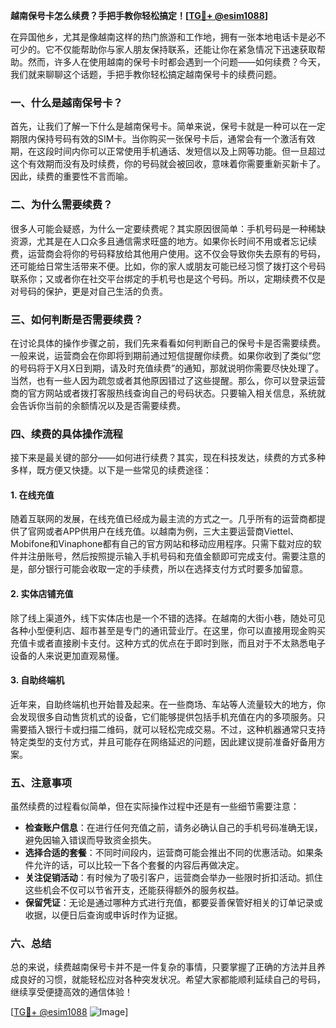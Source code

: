 **越南保号卡怎么续费？手把手教你轻松搞定！[[TG💪+ @esim1088](https://t.me/s/esim1088)]**

在异国他乡，尤其是像越南这样的热门旅游和工作地，拥有一张本地电话卡是必不可少的。它不仅能帮助你与家人朋友保持联系，还能让你在紧急情况下迅速获取帮助。然而，许多人在使用越南的保号卡时都会遇到一个问题——如何续费？今天，我们就来聊聊这个话题，手把手教你轻松搞定越南保号卡的续费问题。

### 一、什么是越南保号卡？

首先，让我们了解一下什么是越南保号卡。简单来说，保号卡就是一种可以在一定期限内保持号码有效的SIM卡。当你购买一张保号卡后，通常会有一个激活有效期，在这段时间内你可以正常使用手机通话、发短信以及上网等功能。但一旦超过这个有效期而没有及时续费，你的号码就会被回收，意味着你需要重新买新卡了。因此，续费的重要性不言而喻。

### 二、为什么需要续费？

很多人可能会疑惑，为什么一定要续费呢？其实原因很简单：手机号码是一种稀缺资源，尤其是在人口众多且通信需求旺盛的地方。如果你长时间不用或者忘记续费，运营商会将你的号码释放给其他用户使用。这不仅会导致你失去原有的号码，还可能给日常生活带来不便。比如，你的家人或朋友可能已经习惯了拨打这个号码联系你；又或者你在社交平台绑定的手机号也是这个号码。所以，定期续费不仅是对号码的保护，更是对自己生活的负责。

### 三、如何判断是否需要续费？

在讨论具体的操作步骤之前，我们先来看看如何判断自己的保号卡是否需要续费。一般来说，运营商会在你即将到期前通过短信提醒你续费。如果你收到了类似“您的号码将于X月X日到期，请及时充值续费”的通知，那就说明你需要尽快处理了。当然，也有一些人因为疏忽或者其他原因错过了这些提醒。那么，你可以登录运营商的官方网站或者拨打客服热线查询自己的号码状态。只要输入相关信息，系统就会告诉你当前的余额情况以及是否需要续费。

### 四、续费的具体操作流程

接下来是最关键的部分——如何进行续费？其实，现在科技发达，续费的方式多种多样，既方便又快捷。以下是一些常见的续费途径：

#### 1. 在线充值

随着互联网的发展，在线充值已经成为最主流的方式之一。几乎所有的运营商都提供了官网或者APP供用户在线充值。以越南为例，三大主要运营商Viettel、Mobifone和Vinaphone都有自己的官方网站和移动应用程序。只需下载对应的软件并注册账号，然后按照提示输入手机号码和充值金额即可完成支付。需要注意的是，部分银行可能会收取一定的手续费，所以在选择支付方式时要多加留意。

#### 2. 实体店铺充值

除了线上渠道外，线下实体店也是一个不错的选择。在越南的大街小巷，随处可见各种小型便利店、超市甚至是专门的通讯营业厅。在这里，你可以直接用现金购买充值卡或者直接刷卡支付。这种方式的优点在于即时到账，而且对于不太熟悉电子设备的人来说更加直观易懂。

#### 3. 自助终端机

近年来，自助终端机也开始普及起来。在一些商场、车站等人流量较大的地方，你会发现很多自动售货机式的设备，它们能够提供包括手机充值在内的多项服务。只需要插入银行卡或扫描二维码，就可以轻松完成交易。不过，这种机器通常只支持特定类型的支付方式，并且可能存在网络延迟的问题，因此建议提前准备好备用方案。

### 五、注意事项

虽然续费的过程看似简单，但在实际操作过程中还是有一些细节需要注意：

- **检查账户信息**：在进行任何充值之前，请务必确认自己的手机号码准确无误，避免因输入错误而导致资金损失。
- **选择合适的套餐**：不同时间段内，运营商可能会推出不同的优惠活动。如果条件允许的话，可以比较一下各个套餐的内容后再做决定。
- **关注促销活动**：有时候为了吸引客户，运营商会举办一些限时折扣活动。抓住这些机会不仅可以节省开支，还能获得额外的服务权益。
- **保留凭证**：无论是通过哪种方式进行充值，都要妥善保管好相关的订单记录或收据，以便日后查询或申诉时作为证据。

### 六、总结

总的来说，续费越南保号卡并不是一件复杂的事情，只要掌握了正确的方法并且养成良好的习惯，就能轻松应对各种突发状况。希望大家都能顺利延续自己的号码，继续享受便捷高效的通信体验！

[[TG💪+ @esim1088](https://t.me/s/esim1088) ![Image](https://i.postimg.cc/4NQfJmqS/Snipaste-2025-05-13-00-14-12.png)]